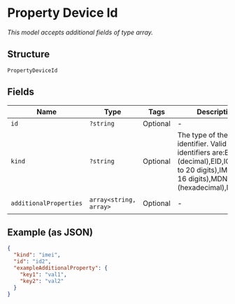 
# Property Device Id

*This model accepts additional fields of type array.*

## Structure

`PropertyDeviceId`

## Fields

| Name | Type | Tags | Description | Getter | Setter |
|  --- | --- | --- | --- | --- | --- |
| `id` | `?string` | Optional | - | getId(): ?string | setId(?string id): void |
| `kind` | `?string` | Optional | The type of the device identifier. Valid types of identifiers are:ESN (decimal),EID,ICCID (up to 20 digits),IMEI (up to 16 digits),MDN,MEID (hexadecimal),MSISDN. | getKind(): ?string | setKind(?string kind): void |
| `additionalProperties` | `array<string, array>` | Optional | - | findAdditionalProperty(string key): array | additionalProperty(string key, array value): void |

## Example (as JSON)

```json
{
  "kind": "imei",
  "id": "id2",
  "exampleAdditionalProperty": {
    "key1": "val1",
    "key2": "val2"
  }
}
```

